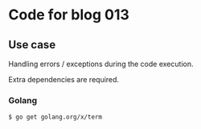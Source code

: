 # Code for blog 013

## Use case
Handling errors / exceptions during the code execution.

Extra dependencies are required.

### Golang
```Bash
$ go get golang.org/x/term
```
